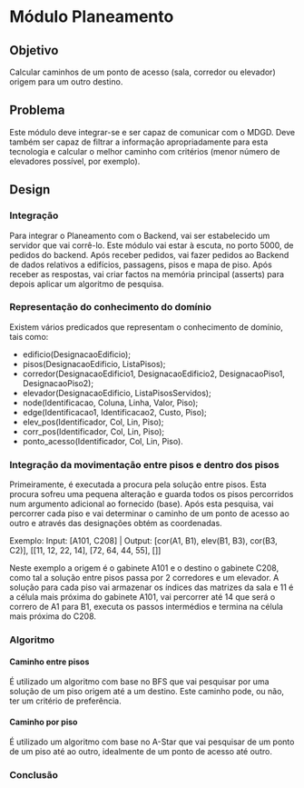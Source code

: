 # Módulo Planeamento

## Objetivo

Calcular caminhos de um ponto de acesso (sala, corredor ou elevador) origem para um outro destino.

## Problema

Este módulo deve integrar-se e ser capaz de comunicar com o MDGD. Deve também ser capaz de filtrar a informação apropriadamente para esta tecnologia e calcular o melhor caminho com critérios (menor número de elevadores possível, por exemplo).

## Design

### Integração

Para integrar o Planeamento com o Backend, vai ser estabelecido um servidor que vai corrê-lo. Este módulo vai estar à escuta, no porto 5000, de pedidos do backend. Após receber pedidos, vai fazer pedidos ao Backend de dados relativos a edifícios, passagens, pisos e mapa de piso. Após receber as respostas, vai criar factos na memória principal (asserts) para depois aplicar um algoritmo de pesquisa.

### Representação do conhecimento do domínio

Existem vários predicados que representam o conhecimento de domínio, tais como:

- edificio(DesignacaoEdificio);
- pisos(DesignacaoEdificio, ListaPisos);
- corredor(DesignacaoEdificio1, DesignacaoEdificio2, DesignacaoPiso1, DesignacaoPiso2);
- elevador(DesignacaoEdificio, ListaPisosServidos);
- node(Identificacao, Coluna, Linha, Valor, Piso);
- edge(Identificacao1, Identificacao2, Custo, Piso);
- elev_pos(Identificador, Col, Lin, Piso);
- corr_pos(Identificador, Col, Lin, Piso);
- ponto_acesso(Identificador, Col, Lin, Piso).

### Integração da movimentação entre pisos e dentro dos pisos

Primeiramente, é executada a procura pela solução entre pisos. Esta procura sofreu uma pequena alteração e guarda todos os pisos percorridos num argumento adicional ao fornecido (base). Após esta pesquisa, vai percorrer cada piso e vai determinar o caminho de um ponto de acesso ao outro e através das designações obtém as coordenadas. 

Exemplo: Input: [A101, C208] | Output: [cor(A1, B1), elev(B1, B3), cor(B3, C2)], [[11, 12, 22, 14], [72, 64, 44, 55], []]

Neste exemplo a origem é o gabinete A101 e o destino o gabinete C208, como tal a solução entre pisos passa por 2 corredores e um elevador. A solução para cada piso vai armazenar os índices das matrizes da sala e 11 é a célula mais próxima do gabinete A101, vai percorrer até 14 que será o correro de A1 para B1, executa os passos intermédios e termina na célula mais próxima do C208.

### Algoritmo

#### Caminho entre pisos

É utilizado um algoritmo com base no BFS que vai pesquisar por uma solução de um piso origem até a um destino. Este caminho pode, ou não, ter um critério de preferência.

#### Caminho por piso

É utilizado um algoritmo com base no A-Star que vai pesquisar de um ponto de um piso até ao outro, idealmente de um ponto de acesso até outro.

### Conclusão



